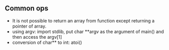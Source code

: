 ## Common ops
* It is not possible to return an array from function except returning a pointer of array.
* using argv: import stdlib, put char **argv as the argument of main()  and then access the argv[1]
* conversion of char** to int: atoi()



